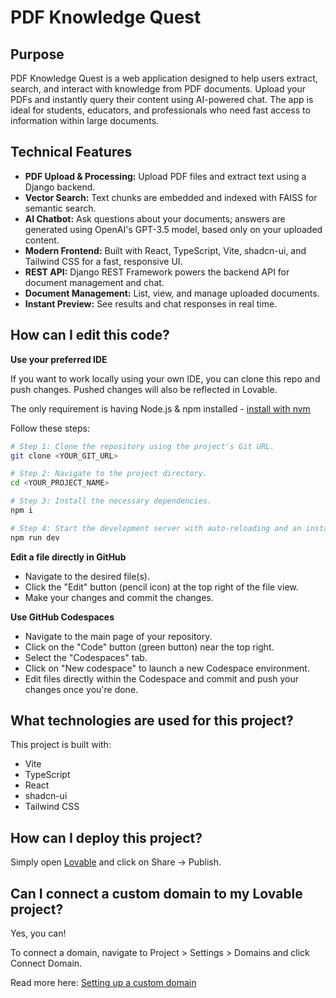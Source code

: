 # PDF Knowledge Quest

## Purpose

PDF Knowledge Quest is a web application designed to help users extract, search, and interact with knowledge from PDF documents. Upload your PDFs and instantly query their content using AI-powered chat. The app is ideal for students, educators, and professionals who need fast access to information within large documents.

## Technical Features

- **PDF Upload & Processing:** Upload PDF files and extract text using a Django backend.
- **Vector Search:** Text chunks are embedded and indexed with FAISS for semantic search.
- **AI Chatbot:** Ask questions about your documents; answers are generated using OpenAI's GPT-3.5 model, based only on your uploaded content.
- **Modern Frontend:** Built with React, TypeScript, Vite, shadcn-ui, and Tailwind CSS for a fast, responsive UI.
- **REST API:** Django REST Framework powers the backend API for document management and chat.
- **Document Management:** List, view, and manage uploaded documents.
- **Instant Preview:** See results and chat responses in real time.

## How can I edit this code?

**Use your preferred IDE**

If you want to work locally using your own IDE, you can clone this repo and push changes. Pushed changes will also be reflected in Lovable.

The only requirement is having Node.js & npm installed - [install with nvm](https://github.com/nvm-sh/nvm#installing-and-updating)

Follow these steps:

```sh
# Step 1: Clone the repository using the project's Git URL.
git clone <YOUR_GIT_URL>

# Step 2: Navigate to the project directory.
cd <YOUR_PROJECT_NAME>

# Step 3: Install the necessary dependencies.
npm i

# Step 4: Start the development server with auto-reloading and an instant preview.
npm run dev
```

**Edit a file directly in GitHub**

- Navigate to the desired file(s).
- Click the "Edit" button (pencil icon) at the top right of the file view.
- Make your changes and commit the changes.

**Use GitHub Codespaces**

- Navigate to the main page of your repository.
- Click on the "Code" button (green button) near the top right.
- Select the "Codespaces" tab.
- Click on "New codespace" to launch a new Codespace environment.
- Edit files directly within the Codespace and commit and push your changes once you're done.

## What technologies are used for this project?

This project is built with:

- Vite
- TypeScript
- React
- shadcn-ui
- Tailwind CSS

## How can I deploy this project?

Simply open [Lovable](https://lovable.dev/projects/de0951eb-266c-4f50-bcb7-1903a99fba9c) and click on Share -> Publish.

## Can I connect a custom domain to my Lovable project?

Yes, you can!

To connect a domain, navigate to Project > Settings > Domains and click Connect Domain.

Read more here: [Setting up a custom domain](https://docs.lovable.dev/tips-tricks/custom-domain#step-by-step-guide)
